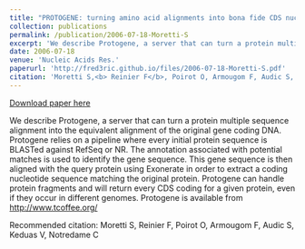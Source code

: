 ```yaml
---
title: "PROTOGENE: turning amino acid alignments into bona fide CDS nucleotide alignments"
collection: publications
permalink: /publication/2006-07-18-Moretti-S
excerpt: 'We describe Protogene, a server that can turn a protein multiple sequence alignment into the equivalent alignment of the original gene coding DNA. Protogene relies on a pipeline where every initial protein sequence is BLASTed against RefSeq or NR. The annotation associated with potential matches is used to identify the gene sequence. This gene sequence is then aligned with the query protein using Exonerate in order to extract a coding nucleotide sequence matching the original protein. Protogene can handle protein fragments and will return every CDS coding for a given protein, even if they occur in different genomes. Protogene is available from http://www.tcoffee.org/'
date: 2006-07-18
venue: 'Nucleic Acids Res.'
paperurl: 'http://fred3ric.github.io/files/2006-07-18-Moretti-S.pdf'
citation: 'Moretti S,<b> Reinier F</b>, Poirot O, Armougom F, Audic S, Keduas V, Notredame C'
---
```


<a href='http://fred3ric.github.io/files/2006-07-18-Moretti-S.pdf'>Download paper here</a>

We describe Protogene, a server that can turn a protein multiple sequence alignment into the equivalent alignment of the original gene coding DNA. Protogene relies on a pipeline where every initial protein sequence is BLASTed against RefSeq or NR. The annotation associated with potential matches is used to identify the gene sequence. This gene sequence is then aligned with the query protein using Exonerate in order to extract a coding nucleotide sequence matching the original protein. Protogene can handle protein fragments and will return every CDS coding for a given protein, even if they occur in different genomes. Protogene is available from http://www.tcoffee.org/

Recommended citation: Moretti S, Reinier F, Poirot O, Armougom F, Audic S, Keduas V, Notredame C
